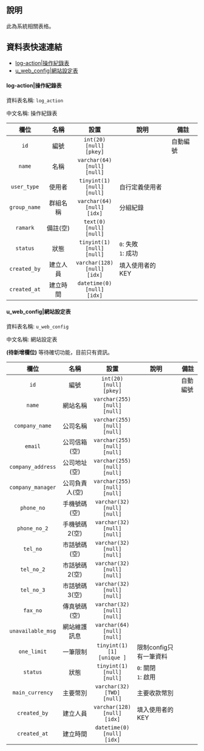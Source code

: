 ## 說明 <!-- omit in toc -->
此為系統相關表格。

## 資料表快速連結<!-- omit in toc -->

- [log-action|操作紀錄表](#log-action%e6%93%8d%e4%bd%9c%e7%b4%80%e9%8c%84%e8%a1%a8)
- [u_web_config|網站設定表](#uwebconfig%e7%b6%b2%e7%ab%99%e8%a8%ad%e5%ae%9a%e8%a1%a8)

#### log-action|操作紀錄表

資料表名稱: `log_action`

中文名稱: 操作紀錄表

|     欄位     |   名稱   |                 設置                  | 說明                     | 備註     |
| :----------: | :------: | :-----------------------------------: | ------------------------ | -------- |
|     `id`     |   編號   |   `int(20)`<br>`[null]`<br>`[pkey]`   | &nbsp;                   | 自動編號 |
|    `name`    |   名稱   | `varchar(64)`<br>`[null]`<br>`[null]` | &nbsp;                   | &nbsp;   |
| `user_type`  |  使用者  | `tinyint(1)`<br>`[null]`<br>`[null]`  | 自行定義使用者           | &nbsp;   |
| `group_name` | 群組名稱 | `varchar(64)`<br>`[null]`<br>`[idx]`  | 分組紀錄                 | &nbsp;   |
|   `ramark`   | 備註(空) |   `text(0)`<br>`[null]`<br>`[null]`   | &nbsp;                   | &nbsp;   |
|   `status`   |   狀態   | `tinyint(1)`<br>`[null]`<br>`[null]`  | `0`: 失敗 <br> `1`: 成功 | &nbsp;   |
| `created_by` | 建立人員 | `varchar(128)`<br>`[null]`<br>`[idx]` | 填入使用者的KEY          | &nbsp;   |
| `created_at` | 建立時間 | `datetime(0)`<br>`[null]`<br>`[idx]`  | &nbsp;                   | &nbsp;   |

#### u_web_config|網站設定表

資料表名稱: `u_web_config`

中文名稱: 網站設定表

**(待新增欄位)** 等待確切功能，目前只有資訊。

|       欄位        |      名稱      |                  設置                  | 說明                     | 備註     |
| :---------------: | :------------: | :------------------------------------: | ------------------------ | -------- |
|       `id`        |      編號      |   `int(20)`<br>`[null]`<br>`[pkey]`    | &nbsp;                   | 自動編號 |
|      `name`       |    網站名稱    | `varchar(255)`<br>`[null]`<br>`[null]` | &nbsp;                   | &nbsp;   |
|  `company_name`   |    公司名稱    | `varchar(255)`<br>`[null]`<br>`[null]` | &nbsp;                   | &nbsp;   |
|      `email`      |  公司信箱(空)  | `varchar(255)`<br>`[null]`<br>`[null]` | &nbsp;                   | &nbsp;   |
| `company_address` |  公司地址(空)  | `varchar(255)`<br>`[null]`<br>`[null]` | &nbsp;                   | &nbsp;   |
| `company_manager` | 公司負責人(空) | `varchar(255)`<br>`[null]`<br>`[null]` | &nbsp;                   | &nbsp;   |
|    `phone_no`     |  手機號碼(空)  | `varchar(32)`<br>`[null]`<br>`[null]`  | &nbsp;                   | &nbsp;   |
|   `phone_no_2`    | 手機號碼2(空)  | `varchar(32)`<br>`[null]`<br>`[null]`  | &nbsp;                   | &nbsp;   |
|     `tel_no`      |  市話號碼(空)  | `varchar(32)`<br>`[null]`<br>`[null]`  | &nbsp;                   | &nbsp;   |
|    `tel_no_2`     | 市話號碼2(空)  | `varchar(32)`<br>`[null]`<br>`[null]`  | &nbsp;                   | &nbsp;   |
|    `tel_no_3`     | 市話號碼3(空)  | `varchar(32)`<br>`[null]`<br>`[null]`  | &nbsp;                   | &nbsp;   |
|     `fax_no`      |  傳真號碼(空)  | `varchar(32)`<br>`[null]`<br>`[null]`  | &nbsp;                   | &nbsp;   |
| `unavailable_msg` |  網站維護訊息  | `varchar(64)`<br>`[null]`<br>`[null]`  | &nbsp;                   | &nbsp;   |
|    `one_limit`    |    一筆限制    |  `tinyint(1)`<br>`[1]`<br>`[unique ]`  | 限制config只有一筆資料   | &nbsp;   |
|     `status`      |      狀態      |  `tinyint(1)`<br>`[null]`<br>`[null]`  | `0`: 關閉 <br> `1`: 啟用 | &nbsp;   |
|  `main_currency`  |    主要幣別    |  `varchar(32)`<br>`[TWD]`<br>`[null]`  | 主要收款幣別             | &nbsp;   |
|   `created_by`    |    建立人員    | `varchar(128)`<br>`[null]`<br>`[idx]`  | 填入使用者的KEY          | &nbsp;   |
|   `created_at`    |    建立時間    |  `datetime(0)`<br>`[null]`<br>`[idx]`  | &nbsp;                   | &nbsp;   |

